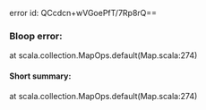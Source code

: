error id: QCcdcn+wVGoePfT/7Rp8rQ==
### Bloop error:

at scala.collection.MapOps.default(Map.scala:274)
#### Short summary: 

at scala.collection.MapOps.default(Map.scala:274)